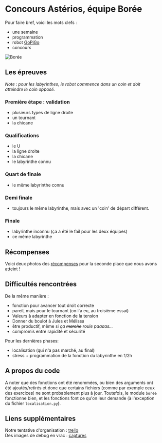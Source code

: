 # Concours Astérios, équipe Borée
Pour faire bref, voici les mots clefs :
* une semaine
* programmation
* robot [GoPiGo](https://www.dexterindustries.com/GoPiGo)
* concours

![Borée](http://i.imgur.com/wOumMHz.png)

## Les épreuves
*Note : pour les labyrinthes, le robot commence dans un coin et doit atteindre le coin opposé.*
### Première étape : validation
* plusieurs types de ligne droite
* un tournant
* la chicane
### Qualifications
* le U
* la ligne droite
* la chicane
* le labyrinthe connu
### Quart de finale
* le même labyrinthe connu
### Demi finale
* toujours le même labyrinthe, mais avec un 'coin' de départ différent.
### Finale
* labyrinthe inconnu (ça a été le fail pour les deux équipes)
* ce même labyrinthe

## Récompenses
Voici deux photos des [récompenses](http://imgur.com/a/HdNFq) pour la seconde place que nous avons atteint !

## Difficultés rencontrées
De la même manière :
* fonction pour avancer tout droit correcte
* pareil, mais pour le tournant (on l'a eu, au troisième essai) 
* Valeurs à adapter en fonction de la tension
* Donner du boulot à Jules et Mélissa
* être productif, même si *ça ~~marche~~ roule paaaas...*
* compromis entre rapidité et sécurité

Pour les dernières phases:
* localisation (qui n'a pas marché, au final)
* stress + programmation de la fonction du labyrinthe en 1/2h

## A propos du code
A noter que des fonctions ont été renommées, ou bien des arguments ont été ajoutés/retirés et donc que certains fichiers (comme par exemple ceux des exercices) ne sont probablement plus à jour.
Toutefois, le module `boree` fonctionne bien, et les fonctions font ce qu'on leur demande (à l'exception du fichier `localisation.py`).

## Liens supplémentaires
Notre tentative d'organisation : [trello](https://trello.com/b/2sVAxXHn/asterios)  
Des images de debug en vrac : [captures](http://imgur.com/a/accfn)
